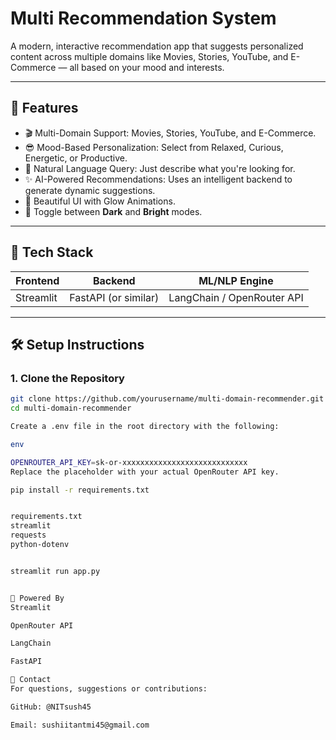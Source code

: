 #  Multi Recommendation System

A modern, interactive recommendation app that suggests personalized content across multiple domains like Movies, Stories, YouTube, and E-Commerce — all based on your mood and interests.


---

## 🚀 Features

- 🎬 Multi-Domain Support: Movies, Stories, YouTube, and E-Commerce.
- 😎 Mood-Based Personalization: Select from Relaxed, Curious, Energetic, or Productive.
- 💬 Natural Language Query: Just describe what you're looking for.
- ✨ AI-Powered Recommendations: Uses an intelligent backend to generate dynamic suggestions.
- 🎨 Beautiful UI with Glow Animations.
- 🌙 Toggle between **Dark** and **Bright** modes.

---

## 🧱 Tech Stack

| Frontend  | Backend         | ML/NLP Engine      |
|-----------|------------------|--------------------|
| Streamlit | FastAPI (or similar) | LangChain / OpenRouter API |

---

## 🛠️ Setup Instructions

### 1. Clone the Repository

```bash
git clone https://github.com/yourusername/multi-domain-recommender.git
cd multi-domain-recommender

Create a .env file in the root directory with the following:

env

OPENROUTER_API_KEY=sk-or-xxxxxxxxxxxxxxxxxxxxxxxxxxxx
Replace the placeholder with your actual OpenRouter API key.

pip install -r requirements.txt


requirements.txt
streamlit
requests
python-dotenv


streamlit run app.py


🧠 Powered By
Streamlit

OpenRouter API

LangChain

FastAPI

📩 Contact
For questions, suggestions or contributions:

GitHub: @NITsush45

Email: sushiitantmi45@gmail.com

